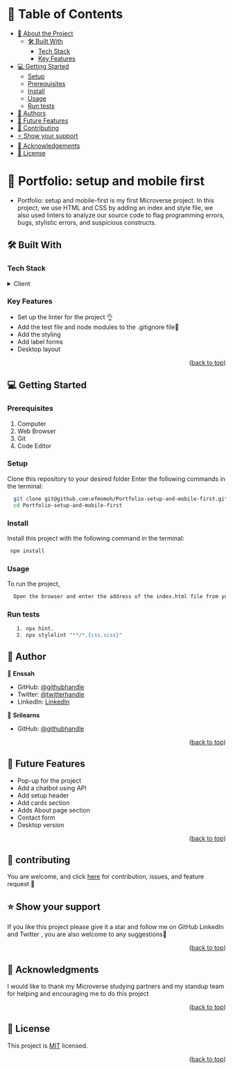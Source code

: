 
# 📗 Table of Contents

- [📖 About the Project](#about-project)
  - [🛠 Built With](#built-with)
    - [Tech Stack](#tech-stack)
    - [Key Features](#key-features)
- [💻 Getting Started](#getting-started)
  - [Setup](#setup)
  - [Prerequisites](#prerequisites)
  - [Install](#install)
  - [Usage](#usage)
  - [Run tests](#run-tests)
- [👥 Authors](#authors)
- [🔭 Future Features](#future-features)
- [🤝 Contributing](#contributing)
- [⭐️ Show your support](#support)
- [🙏 Acknowledgements](#acknowledgements)
- [📝 License](#license)

# 📖 Portfolio: setup and mobile first<a name="about-project"></a>

- Portfolio: setup and mobile-first is my first Microverse project. In this project, we use HTML and CSS by adding an index and style file, we also used linters to analyze our source code to flag programming errors, bugs, stylistic errors, and suspicious constructs.

## 🛠 Built With <a name="built-with"></a>

### Tech Stack <a name="tech-stack"></a>

<details>
  <summary>Client</summary>
  <ul>
    <li><a href="https://html.spec.whatwg.org/">HTML</a></li>
    <li><a href="https://www.w3.org/TR/CSS/#css">CSS</a></li>
  </ul>
</details>

### Key Features <a name="key-features"></a>

- Set up the linter for the project 👌
- Add the test file and node modules to the .gitignore file🚀
- Add the styling
- Add label forms
- Desktop layout

<p align="right">(<a href="#readme-top">back to top</a>)</p>

## 💻 Getting Started <a name="getting-started"></a>

### Prerequisites


1. Computer
2. Web Browser
2. Git
3. Code Editor

### Setup

Clone this repository to your desired folder Enter the following commands in the terminal:

```sh
  git clone git@github.com:efmomoh/Portfolio-setup-and-mobile-first.git
  cd Portfolio-setup-and-mobile-first
```

### Install

Install this project with the following command in the terminal:

```sh
 npm install 

```

### Usage

To run the project,

```sh
  Open the browser and enter the address of the index.html file from your computer/server
```

### Run tests

```sh
   1. npx hint.
   2. npx stylelint "**/*.{css,scss}"
```

## 👥 Author <a name="authors"></a>

👤 **Enssah**

- GitHub: [@githubhandle](https://github.com/efmomoh)
- Twitter: [@twitterhandle](https://twitter.com/@efmomoh)
- LinkedIn: [LinkedIn](https://www.linkedin.com/in/efmomoh?lipi=urn%3Ali%3Apage%3Ad_flagship3_profile_view_base_contact_details%3BQI%2F5GWZxS063VqRg2rilyg%3D%3D)

👤 **Srilearns**

- GitHub: [@githubhandle](https://github.com/Srilearns)

<p align="right">(<a href="#readme-top">back to top</a>)</p>

## 🔭 Future Features <a name="future-features"></a>
- Pop-up for the project
- Add a chatbot using API
- Add setup header
- Add cards section
- Adds About page section
- Contact form
- Desktop version

<p align="right">(<a href="#readme-top">back to top</a>)</p>

## 🤝 contributing <a name="contributing"></a>

You are welcome, and click <a href="https://github.com/efmomoh/Portfolio-setup-and-mobile-first/issues">here</a> for contribution, issues, and feature request 🙏

## ⭐️ Show your support <a name="support"></a>

If you like this project please give it a star and follow me on GitHub LinkedIn and Twitter
, you are also welcome to any suggestions🙏

<p align="right">(<a href="#readme-top">back to top</a>)</p>

## 🙏 Acknowledgments <a name="acknowledgements"></a>

I would like to thank my Microverse studying partners and my standup team for helping and encouraging me to do this project

<p align="right">(<a href="#readme-top">back to top</a>)</p>


## 📝 License <a name="license"></a>

This project is [MIT](./MIT.md) licensed.

<p align="right">(<a href="#readme-top">back to top</a>)</p>
